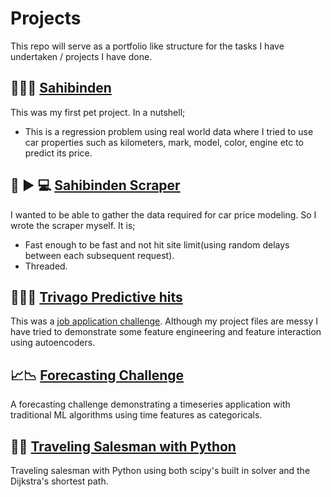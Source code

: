 # Projects
This repo will serve as a portfolio like structure for the tasks I have undertaken / projects I have done.

:car::blue_car::red_car: [Sahibinden](https://github.com/berkkarahan/sahib-pred)
-
This was my first pet project. In a nutshell;

- This is a regression problem using real world data where I tried to use car properties such as kilometers, mark, model, color, engine etc to predict its price.

:car: :arrow_forward: :computer: [Sahibinden Scraper](https://github.com/berkkarahan/sahibinden-scrape)
-
I wanted to be able to gather the data required for car price modeling. So I wrote the scraper myself. It is;

-	Fast enough to be fast and not hit site limit(using random delays between each subsequent request).
-	Threaded.

:hotel::sunrise::ocean: [Trivago Predictive hits]([https://github.com/berkkarahan/trivago-challenge](https://github.com/berkkarahan/trivago-challenge))
-
This was a [job application challenge]([https://jobs.zealpath.com/m/case/detail/298](https://jobs.zealpath.com/m/case/detail/298)). Although my project files are messy I have tried to demonstrate some feature engineering and feature interaction using autoencoders. 

:chart_with_upwards_trend::chart_with_downwards_trend: [Forecasting Challenge]([https://github.com/berkkarahan/forecasting-case-study](https://github.com/berkkarahan/forecasting-case-study))
-
A forecasting challenge demonstrating a timeseries application with traditional ML algorithms using time features as categoricals.

:bicyclist::snake: [Traveling Salesman with Python](https://github.com/berkkarahan/shortestpath)
-
Traveling salesman with Python using both scipy's built in solver and the Dijkstra's shortest path.

